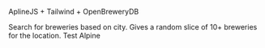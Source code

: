 AplineJS + Tailwind + OpenBreweryDB

Search for breweries based on city. Gives a random slice of 10+ breweries for the location. 
Test Alpine
